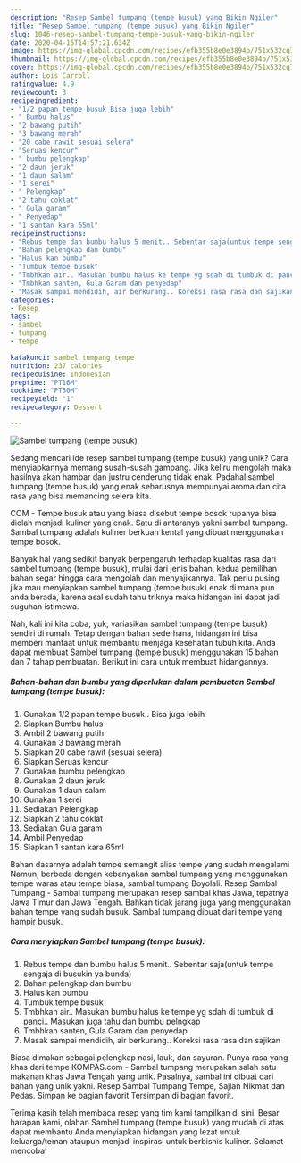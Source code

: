```yaml
---
description: "Resep Sambel tumpang (tempe busuk) yang Bikin Ngiler"
title: "Resep Sambel tumpang (tempe busuk) yang Bikin Ngiler"
slug: 1046-resep-sambel-tumpang-tempe-busuk-yang-bikin-ngiler
date: 2020-04-15T14:57:21.634Z
image: https://img-global.cpcdn.com/recipes/efb355b8e0e3894b/751x532cq70/sambel-tumpang-tempe-busuk-foto-resep-utama.jpg
thumbnail: https://img-global.cpcdn.com/recipes/efb355b8e0e3894b/751x532cq70/sambel-tumpang-tempe-busuk-foto-resep-utama.jpg
cover: https://img-global.cpcdn.com/recipes/efb355b8e0e3894b/751x532cq70/sambel-tumpang-tempe-busuk-foto-resep-utama.jpg
author: Lois Carroll
ratingvalue: 4.9
reviewcount: 3
recipeingredient:
- "1/2 papan tempe busuk Bisa juga lebih"
- " Bumbu halus"
- "2 bawang putih"
- "3 bawang merah"
- "20 cabe rawit sesuai selera"
- "Seruas kencur"
- " bumbu pelengkap"
- "2 daun jeruk"
- "1 daun salam"
- "1 serei"
- " Pelengkap"
- "2 tahu coklat"
- " Gula garam"
- " Penyedap"
- "1 santan kara 65ml"
recipeinstructions:
- "Rebus tempe dan bumbu halus 5 menit.. Sebentar saja(untuk tempe sengaja di busukin ya bunda)"
- "Bahan pelengkap dan bumbu"
- "Halus kan bumbu"
- "Tumbuk tempe busuk"
- "Tmbhkan air.. Masukan bumbu halus ke tempe yg sdah di tumbuk di panci.. Masukan juga tahu dan bumbu pelngkap"
- "Tmbhkan santen, Gula Garam dan penyedap"
- "Masak sampai mendidih, air berkurang.. Koreksi rasa rasa dan sajikan"
categories:
- Resep
tags:
- sambel
- tumpang
- tempe

katakunci: sambel tumpang tempe 
nutrition: 237 calories
recipecuisine: Indonesian
preptime: "PT16M"
cooktime: "PT50M"
recipeyield: "1"
recipecategory: Dessert

---
```



![Sambel tumpang (tempe busuk)](https://img-global.cpcdn.com/recipes/efb355b8e0e3894b/751x532cq70/sambel-tumpang-tempe-busuk-foto-resep-utama.jpg)

Sedang mencari ide resep sambel tumpang (tempe busuk) yang unik? Cara menyiapkannya memang susah-susah gampang. Jika keliru mengolah maka hasilnya akan hambar dan justru cenderung tidak enak. Padahal sambel tumpang (tempe busuk) yang enak seharusnya mempunyai aroma dan cita rasa yang bisa memancing selera kita.

COM - Tempe busuk atau yang biasa disebut tempe bosok rupanya bisa diolah menjadi kuliner yang enak. Satu di antaranya yakni sambal tumpang. Sambal tumpang adalah kuliner berkuah kental yang dibuat menggunakan tempe bosok.

Banyak hal yang sedikit banyak berpengaruh terhadap kualitas rasa dari sambel tumpang (tempe busuk), mulai dari jenis bahan, kedua pemilihan bahan segar hingga cara mengolah dan menyajikannya. Tak perlu pusing jika mau menyiapkan sambel tumpang (tempe busuk) enak di mana pun anda berada, karena asal sudah tahu triknya maka hidangan ini dapat jadi suguhan istimewa.


Nah, kali ini kita coba, yuk, variasikan sambel tumpang (tempe busuk) sendiri di rumah. Tetap dengan bahan sederhana, hidangan ini bisa memberi manfaat untuk membantu menjaga kesehatan tubuh kita. Anda dapat membuat Sambel tumpang (tempe busuk) menggunakan 15 bahan dan 7 tahap pembuatan. Berikut ini cara untuk membuat hidangannya.

<!--inarticleads1-->

##### Bahan-bahan dan bumbu yang diperlukan dalam pembuatan Sambel tumpang (tempe busuk):

1. Gunakan 1/2 papan tempe busuk.. Bisa juga lebih
1. Siapkan  Bumbu halus
1. Ambil 2 bawang putih
1. Gunakan 3 bawang merah
1. Siapkan 20 cabe rawit (sesuai selera)
1. Siapkan Seruas kencur
1. Gunakan  bumbu pelengkap
1. Gunakan 2 daun jeruk
1. Gunakan 1 daun salam
1. Gunakan 1 serei
1. Sediakan  Pelengkap
1. Siapkan 2 tahu coklat
1. Sediakan  Gula garam
1. Ambil  Penyedap
1. Siapkan 1 santan kara 65ml


Bahan dasarnya adalah tempe semangit alias tempe yang sudah mengalami Namun, berbeda dengan kebanyakan sambal tumpang yang menggunakan tempe waras atau tempe biasa, sambal tumpang Boyolali. Resep Sambal Tumpang - Sambal tumpang merupakan resep sambal khas Jawa, tepatnya Jawa Timur dan Jawa Tengah. Bahkan tidak jarang juga yang menggunakan bahan tempe yang sudah busuk. Sambal tumpang dibuat dari tempe yang hampir busuk. 

<!--inarticleads2-->

##### Cara menyiapkan Sambel tumpang (tempe busuk):

1. Rebus tempe dan bumbu halus 5 menit.. Sebentar saja(untuk tempe sengaja di busukin ya bunda)
1. Bahan pelengkap dan bumbu
1. Halus kan bumbu
1. Tumbuk tempe busuk
1. Tmbhkan air.. Masukan bumbu halus ke tempe yg sdah di tumbuk di panci.. Masukan juga tahu dan bumbu pelngkap
1. Tmbhkan santen, Gula Garam dan penyedap
1. Masak sampai mendidih, air berkurang.. Koreksi rasa rasa dan sajikan


Biasa dimakan sebagai pelengkap nasi, lauk, dan sayuran. Punya rasa yang khas dari tempe KOMPAS.com - Sambal tumpang merupakan salah satu makanan khas Jawa Tengah yang unik. Pasalnya, sambal ini dibuat dari bahan yang unik yakni. Resep Sambal Tumpang Tempe, Sajian Nikmat dan Pedas. Simpan ke bagian favorit Tersimpan di bagian favorit. 

Terima kasih telah membaca resep yang tim kami tampilkan di sini. Besar harapan kami, olahan Sambel tumpang (tempe busuk) yang mudah di atas dapat membantu Anda menyiapkan hidangan yang lezat untuk keluarga/teman ataupun menjadi inspirasi untuk berbisnis kuliner. Selamat mencoba!
